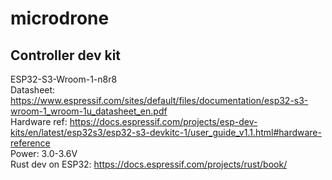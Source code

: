 # microdrone

## Controller dev kit

ESP32-S3-Wroom-1-n8r8\
Datasheet: https://www.espressif.com/sites/default/files/documentation/esp32-s3-wroom-1_wroom-1u_datasheet_en.pdf \
Hardware ref: https://docs.espressif.com/projects/esp-dev-kits/en/latest/esp32s3/esp32-s3-devkitc-1/user_guide_v1.1.html#hardware-reference \
Power: 3.0-3.6V\
Rust dev on ESP32: https://docs.espressif.com/projects/rust/book/
